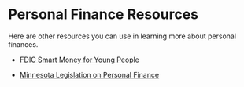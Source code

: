 # Personal Finance Resources

Here are other resources you can use in learning more about personal finances.

* [FDIC Smart Money for Young People](./smart-money-for-young-people.md)

* [Minnesota Legislation on Personal Finance](./mn-legislation.md)